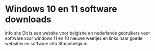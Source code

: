 # Windows 10 en 11 software downloads
info site
Dit is een website voor belgishe en nederlands gebruikers voor software voor windows 11 en 10 nieuwe weetjes en links naar goede websites en software
info 8fmanbelgium
